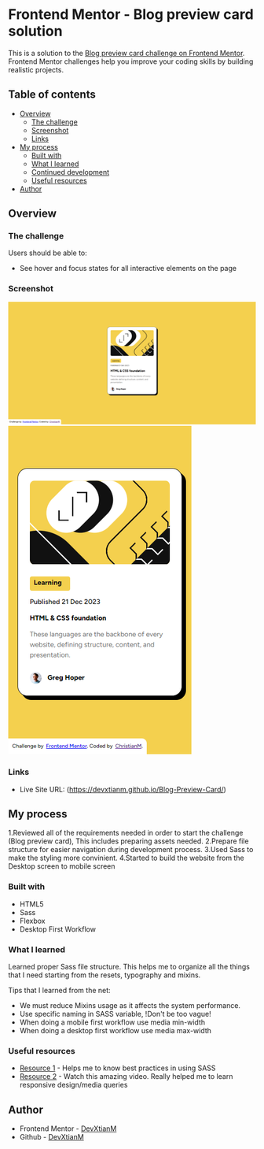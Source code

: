 # Frontend Mentor - Blog preview card solution

This is a solution to the [Blog preview card challenge on Frontend Mentor](https://www.frontendmentor.io/challenges/blog-preview-card-ckPaj01IcS). Frontend Mentor challenges help you improve your coding skills by building realistic projects. 

## Table of contents

- [Overview](#overview)
  - [The challenge](#the-challenge)
  - [Screenshot](#screenshot)
  - [Links](#links)
- [My process](#my-process)
  - [Built with](#built-with)
  - [What I learned](#what-i-learned)
  - [Continued development](#continued-development)
  - [Useful resources](#useful-resources)
- [Author](#author)

## Overview

### The challenge

Users should be able to:

- See hover and focus states for all interactive elements on the page

### Screenshot

![Screenshot of Desktop](https://github.com/DevXtianM/Blog-Preview-Card/blob/main/screenshot/Desktop.png)
![Screenshot of Mobile Screen](https://github.com/DevXtianM/Blog-Preview-Card/blob/main/screenshot/Mobile.png)

### Links
- Live Site URL: (https://devxtianm.github.io/Blog-Preview-Card/)

## My process

1.Reviewed all of the requirements needed in order to start the challenge (Blog preview card), This includes preparing assets needed.
2.Prepare file structure for easier navigation during development process.
3.Used Sass to make the styling more convinient.
4.Started to build the website from the Desktop screen to mobile screen


### Built with

- HTML5
- Sass
- Flexbox
- Desktop First Workflow


### What I learned

Learned proper Sass file structure. This helps me to organize all the things that I need starting from the resets, typography and mixins.

Tips that I learned from the net:
 - We must reduce Mixins usage as it affects the system performance.
 - Use specific naming in SASS variable, !Don't be too vague!
 - When doing a mobile first workflow use media min-width
 - When doing a desktop first workflow use media max-width



### Useful resources

- [Resource 1](https://evnedev.com/blog/development/sass-best-practices-tips-and-tools-you-should-know/) - Helps me to know best practices in using SASS
- [Resource 2](https://www.youtube.com/watch?v=K24lUqcT0Ms) - Watch this amazing video. Really helped me to learn responsive design/media queries

## Author

- Frontend Mentor - [DevXtianM](https://www.frontendmentor.io/profile/DevXtianM)
- Github - [DevXtianM](https://github.com/DevXtianM)

